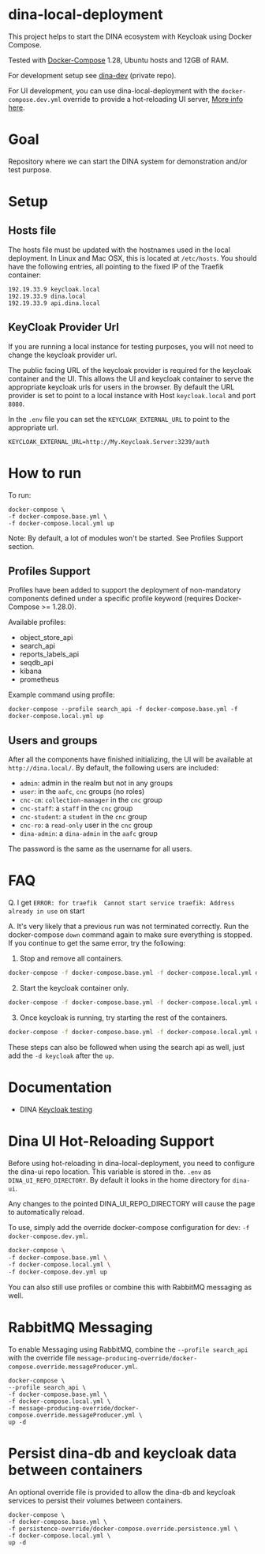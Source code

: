 # dina-local-deployment

This project helps to start the DINA ecosystem with Keycloak using Docker Compose.

Tested with [Docker-Compose](https://docs.docker.com/compose/) 1.28, Ubuntu hosts and 12GB of RAM.

For development setup see [dina-dev](https://github.com/AAFC-BICoE/dina-dev) (private repo).

For UI development, you can use dina-local-deployment with the `docker-compose.dev.yml` override to provide a hot-reloading UI server, [More info here](#dina-ui-hot-reloading-support).

# Goal

Repository where we can start the DINA system for demonstration and/or test purpose.

# Setup

## Hosts file

The hosts file must be updated with the hostnames used in the local deployment. In Linux and Mac OSX, this is located at `/etc/hosts`. You should have the following entries, all pointing to the fixed IP of the Traefik container:

```
192.19.33.9 keycloak.local
192.19.33.9 dina.local
192.19.33.9 api.dina.local
```

## KeyCloak Provider Url

If you are running a local instance for testing purposes, you will not need to change the keycloak provider url.

The public facing URL of the keycloak provider is required for the keycloak container and the UI. This allows the UI and keycloak container to serve the appropriate keycloak urls for users in the browser. By default the URL provider is set to point to a local instance with Host `keycloak.local` and port `8080`. 

In the `.env` file you can set the `KEYCLOAK_EXTERNAL_URL` to point to the appropriate url.

```properties
KEYCLOAK_EXTERNAL_URL=http://My.Keycloak.Server:3239/auth
```

# How to run

To run:

```
docker-compose \
-f docker-compose.base.yml \
-f docker-compose.local.yml up
```
Note: By default, a lot of modules won't be started. See Profiles Support section.

## Profiles Support

Profiles have been added to support the deployment of non-mandatory components defined under a specific profile keyword (requires Docker-Compose >= 1.28.0).

Available profiles:

* object_store_api
* search_api
* reports_labels_api
* seqdb_api
* kibana
* prometheus
 
Example command using profile:

```
docker-compose --profile search_api -f docker-compose.base.yml -f docker-compose.local.yml up
```

## Users and groups

After all the components have finished initializing, the UI will be available at `http://dina.local/`. By default, the following users are included:

* `admin`: admin in the realm but not in any groups
* `user`: in the `aafc`, `cnc` groups (no roles)
* `cnc-cm`: `collection-manager` in the `cnc` group
* `cnc-staff`: a `staff` in the `cnc` group
* `cnc-student`: a `student` in the `cnc` group
* `cnc-ro`: a `read-only` user in the `cnc` group
* `dina-admin`: a `dina-admin` in the `aafc` group

The password is the same as the username for all users.

# FAQ

Q. I get ```ERROR: for traefik  Cannot start service traefik: Address already in use``` on start

A. It's very likely that a previous run was not terminated correctly. Run the docker-compose `down` command again to make sure everything is stopped. If you continue to get the same error, try the following:

1. Stop and remove all containers.
```bash
docker-compose -f docker-compose.base.yml -f docker-compose.local.yml down
```

2. Start the keycloak container only.
```bash
docker-compose -f docker-compose.base.yml -f docker-compose.local.yml up -d keycloak
```

3. Once keycloak is running, try starting the rest of the containers.
```bash
docker-compose -f docker-compose.base.yml -f docker-compose.local.yml up
```

These steps can also be followed when using the search api as well, just add the `-d keycloak` after the `up`.

# Documentation
* DINA [Keycloak testing](docs/keycloak.md)

# Dina UI Hot-Reloading Support

Before using hot-reloading in dina-local-deployment, you need to configure the dina-ui repo location. This variable
is stored in the. `.env` as `DINA_UI_REPO_DIRECTORY`. By default it looks in the home directory for `dina-ui`.

Any changes to the pointed DINA_UI_REPO_DIRECTORY will cause the page to automatically reload. 

To use, simply add the override docker-compose configuration for dev: `-f docker-compose.dev.yml`.

```bash
docker-compose \
-f docker-compose.base.yml \
-f docker-compose.local.yml \
-f docker-compose.dev.yml up
```

You can also still use profiles or combine this with RabbitMQ messaging as well.

# RabbitMQ Messaging

To enable Messaging using RabbitMQ, combine the `--profile search_api` with the override file `message-producing-override/docker-compose.override.messageProducer.yml`.

```
docker-compose \
--profile search_api \
-f docker-compose.base.yml \
-f docker-compose.local.yml \
-f message-producing-override/docker-compose.override.messageProducer.yml \
up -d
```

# Persist dina-db and keycloak data between containers

An optional override file is provided to allow the dina-db and keycloak services to persist their volumes between containers.

```
docker-compose \
-f docker-compose.base.yml \
-f persistence-override/docker-compose.override.persistence.yml \
-f docker-compose.local.yml \
up -d
```
